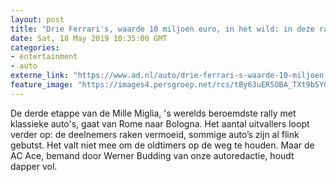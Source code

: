 ```yaml
---
layout: post
title: "Drie Ferrari's, waarde 10 miljoen euro, in het wild: in deze rally is het heel gewoon"
date: Sat, 18 May 2019 10:35:00 GMT
categories: 
- entertainment 
- auto 
externe_link: "https://www.ad.nl/auto/drie-ferrari-s-waarde-10-miljoen-euro-in-het-wild-in-deze-rally-is-het-heel-gewoon~a725878d/"
feature_image: "https://images4.persgroep.net/rcs/tBy63uER5OBA_TXt9bSYGCeHPc4/diocontent/148667397/_fitwidth/400/?appId=21791a8992982cd8da851550a453bd7f&quality=0.7"
---
```


De derde etappe van de Mille Miglia, 's werelds beroemdste rally met klassieke auto's, gaat van Rome naar Bologna. Het aantal uitvallers loopt verder op: de deelnemers raken vermoeid, sommige auto’s zijn al flink gebutst. Het valt niet mee om de oldtimers op de weg te houden. Maar de AC Ace, bemand door Werner Budding van onze autoredactie, houdt dapper vol.
